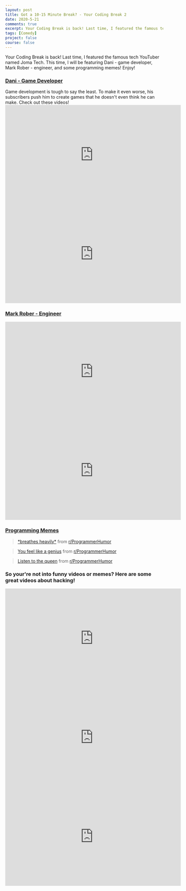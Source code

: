 ```yaml
---
layout: post
title: Got a 10-15 Minute Break? - Your Coding Break 2
date: 2020-5-21
comments: true
excerpt: Your Coding Break is back! Last time, I featured the famous tech YouTuber named Joma Tech. This time, I will be featuring Dani - game developer, Mark Rober - engineer,  and some programming memes! Enjoy!
tags: [Comedy]
project: false
course: false
---
```


Your Coding Break is back! Last time, I featured the famous tech YouTuber named Joma Tech. This time, I will be featuring Dani - game developer, Mark Rober - engineer,  and some programming memes! Enjoy!


<h3><u>Dani - Game Developer</u></h3>
Game development is tough to say the least. To make it even worse, his subscribers push him to create games that he doesn't even think he can make. Check out these videos!

<iframe width="560" height="315" src="https://www.youtube.com/embed/TtdBAA3hCxY" frameborder="0" allow="accelerometer; autoplay; encrypted-media; gyroscope; picture-in-picture" allowfullscreen></iframe>

<br>

<iframe width="560" height="315" src="https://www.youtube.com/embed/7tC6DUaPqfM" frameborder="0" allow="accelerometer; autoplay; encrypted-media; gyroscope; picture-in-picture" allowfullscreen></iframe>

<h3><u>Mark Rober - Engineer</u></h3>

<iframe width="560" height="315" src="https://www.youtube.com/embed/hFZFjoX2cGg" frameborder="0" allow="accelerometer; autoplay; encrypted-media; gyroscope; picture-in-picture" allowfullscreen></iframe>

<br>

<iframe width="560" height="315" src="https://www.youtube.com/embed/a_TSR_v07m0" frameborder="0" allow="accelerometer; autoplay; encrypted-media; gyroscope; picture-in-picture" allowfullscreen></iframe>

<h3><u>Programming Memes</u></h3>

<blockquote class="reddit-card" data-card-created="1590467990"><a href="https://www.reddit.com/r/ProgrammerHumor/comments/gomxyg/breathes_heavily/">*breathes heavily*</a> from <a href="http://www.reddit.com/r/ProgrammerHumor">r/ProgrammerHumor</a></blockquote>
<script async src="//embed.redditmedia.com/widgets/platform.js" charset="UTF-8"></script>


<blockquote class="reddit-card" data-card-created="1590468116"><a href="https://www.reddit.com/r/ProgrammerHumor/comments/gnpjxp/you_feel_like_a_genius/">You feel like a genius</a> from <a href="http://www.reddit.com/r/ProgrammerHumor">r/ProgrammerHumor</a></blockquote>
<script async src="//embed.redditmedia.com/widgets/platform.js" charset="UTF-8"></script>


<blockquote class="reddit-card" data-card-created="1590468231"><a href="https://www.reddit.com/r/ProgrammerHumor/comments/gnjc69/listen_to_the_queen/">Listen to the queen</a> from <a href="http://www.reddit.com/r/ProgrammerHumor">r/ProgrammerHumor</a></blockquote>
<script async src="//embed.redditmedia.com/widgets/platform.js" charset="UTF-8"></script>

<h3>So your're not into funny videos or memes? Here are some great videos about hacking!</h3>

<iframe width="560" height="315" src="https://www.youtube.com/embed/7U-RbOKanYs" frameborder="0" allow="accelerometer; autoplay; encrypted-media; gyroscope; picture-in-picture" allowfullscreen></iframe>

<br>

<iframe width="560" height="315" src="https://www.youtube.com/embed/ciNHn38EyRc" frameborder="0" allow="accelerometer; autoplay; encrypted-media; gyroscope; picture-in-picture" allowfullscreen></iframe>

<br>

<iframe width="560" height="315" src="https://www.youtube.com/embed/1S0aBV-Waeo" frameborder="0" allow="accelerometer; autoplay; encrypted-media; gyroscope; picture-in-picture" allowfullscreen></iframe>
